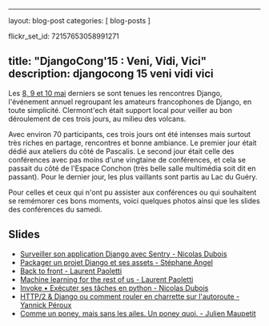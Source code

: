 ---
layout: blog-post
categories: [ blog-posts ]

flickr_set_id: 72157653058991271

title: "DjangoCong'15 : Veni, Vidi, Vici"
description: djangocong 15 veni vidi vici
------

Les [8, 9 et 10 mai](http://rencontres.django-fr.org/2015/) derniers se sont
tenues les rencontres Django, l'événement annuel regroupant les amateurs
francophones de Django, en toute simplicité. Clermont'ech était support local
pour veiller au bon déroulement de ces trois jours, au milieu des volcans.

Avec environ 70 participants, ces trois jours ont été intenses mais surtout
très riches en partage, rencontres et bonne ambiance. Le premier jour était
dédié aux ateliers du côté de Pascalis. Le second jour était celle des
conférences avec pas moins d'une vingtaine de conférences, et cela se passait
du côté de l'Espace Conchon (très belle salle multimédia soit dit en passant).
Pour le dernier jour, les plus vaillants sont partis au Lac du Guéry.

Pour celles et ceux qui n'ont pu assister aux conférences ou qui souhaitent se
remémorer ces bons moments, voici quelques photos ainsi que les slides des
conférences du samedi.

## Slides

* [Surveiller son application Django avec Sentry - Nicolas Dubois](http://talks.nicolasdubois.com/2015/djangocong/sentry.html)
* [Packager un projet Django et ses assets - Stéphane Angel](https://twidi.github.io/django-packaging-talk/#1)
* [Back to front - Laurent Paoletti](https://speakerdeck.com/providenz/back-to-front)
* [Machine learning for the rest of us - Laurent Paoletti](https://speakerdeck.com/providenz/machine-learning-for-the-rest-of-us)
* [Invoke • Exécuter ses tâches en python - Nicolas Dubois](http://talks.nicolasdubois.com/2015/djangocong/invoke.html)
* [HTTP/2 & Django ou comment rouler en charrette sur l'autoroute - Yannick Péroux](http://slides.com/k4nar/http-2-django#/)
* [Comme un poney, mais sans les ailes. Un poney quoi. - Julien Maupetit](http://jmaupetit.github.io/comme-un-poney/)
